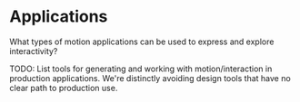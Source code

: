 # Applications

What types of motion applications can be used to express and explore interactivity?

TODO: List tools for generating and working with motion/interaction in production applications. We're distinctly avoiding design tools that have no clear path to production use.

